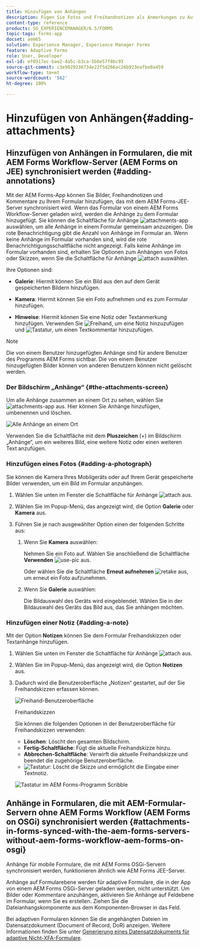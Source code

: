 ```yaml
---
title: Hinzufügen von Anhängen
description: Fügen Sie Fotos und Freihandnotizen als Anmerkungen zu Aufgaben in der AEM Forms-App hinzu.
content-type: reference
products: SG_EXPERIENCEMANAGER/6.5/FORMS
topic-tags: forms-app
docset: aem65
solution: Experience Manager, Experience Manager Forms
feature: Adaptive Forms
role: User, Developer
exl-id: ef0917ec-bae2-4a5c-b3ca-5b6e57f8bc93
source-git-commit: c3e9029236734e22f5d266ac26b923eafbe0a459
workflow-type: tm+mt
source-wordcount: '562'
ht-degree: 100%

---
```


# Hinzufügen von Anhängen{#adding-attachments}

## Hinzufügen von Anhängen in Formularen, die mit AEM Forms Workflow-Server (AEM Forms on JEE) synchronisiert werden {#adding-annotations}

Mit der AEM Forms-App können Sie Bilder, Freihandnotizen und Kommentare zu Ihrem Formular hinzufügen, das mit dem AEM Forms-JEE-Server synchronisiert wird. Wenn das Formular von einem AEM Forms Workflow-Server geladen wird, werden die Anhänge zu dem Formular hinzugefügt. Sie können die Schaltfläche für Anhänge ![attachments-app](assets/attachments-app.png) auswählen, um alle Anhänge in einem Formular gemeinsam anzuzeigen. Die rote Benachrichtigung gibt die Anzahl von Anhänge im Formular an. Wenn keine Anhänge im Formular vorhanden sind, wird die rote Benachrichtigungsschaltfläche nicht angezeigt. Falls keine Anhänge im Formular vorhanden sind, erhalten Sie Optionen zum Anhängen von Fotos oder Skizzen, wenn Sie die Schaltfläche für Anhänge ![attach](assets/attch.png) auswählen.

Ihre Optionen sind:

* **Galerie**: Hiermit können Sie ein Bild aus den auf dem Gerät gespeicherten Bildern hinzufügen.

* **Kamera**: Hiermit können Sie ein Foto aufnehmen und es zum Formular hinzufügen. 

* **Hinweise**: Hiermit können Sie eine Notiz oder Textanmerkung hinzufügen. Verwenden Sie ![Freihand](assets/scribble.png), um eine Notiz hinzuzufügen und ![Tastatur](assets/keyboard.png), um einen Textkommentar hinzuzufügen.

>[!NOTE]
>
>Die von einem Benutzer hinzugefügten Anhänge sind für andere Benutzer des Programms AEM Forms sichtbar. Die von einem Benutzer hinzugefügten Bilder können von anderen Benutzern können nicht gelöscht werden.
>

### Der Bildschirm „Anhänge“ {#the-attachments-screen}

Um alle Anhänge zusammen an einem Ort zu sehen, wählen Sie ![attachments-app](assets/attachments-app.png) aus. Hier können Sie Anhänge hinzufügen, umbenennen und löschen.

![Alle Anhänge an einem Ort](assets/attachments-screen.png)

Verwenden Sie die Schaltfläche mit dem **Pluszeichen** (+) im Bildschirm „Anhänge“, um ein weiteres Bild, eine weitere Notiz oder einen weiteren Text anzufügen.

### Hinzufügen eines Fotos {#adding-a-photograph}

Sie können die Kamera Ihres Mobilgeräts oder auf Ihrem Gerät gespeicherte Bilder verwenden, um ein Bild im Formular anzuhängen.

1. Wählen Sie unten im Fenster die Schaltfläche für Anhänge ![attach](assets/attch.png) aus.
1. Wählen Sie im Popup-Menü, das angezeigt wird, die Option **Galerie** oder **Kamera** aus.
1. Führen Sie je nach ausgewählter Option einen der folgenden Schritte aus:

   1. Wenn Sie **Kamera** auswählen:

      Nehmen Sie ein Foto auf. Wählen Sie anschließend die Schaltfläche **Verwenden** ![use-pic](assets/use-pic.png) aus.

      Oder wählen Sie die Schaltfläche **Erneut aufnehmen** ![retake](assets/retake.png) aus, um erneut ein Foto aufzunehmen.

   1. Wenn Sie **Galerie** auswählen:

      Die Bildauswahl des Geräts wird eingeblendet. Wählen Sie in der Bildauswahl des Geräts das Bild aus, das Sie anhängen möchten.

### Hinzufügen einer Notiz {#adding-a-note}

Mit der Option **Notizen** können Sie dem Formular Freihandskizzen oder Textanhänge hinzufügen.

1. Wählen Sie unten im Fenster die Schaltfläche für Anhänge ![attach](assets/attch.png) aus.
1. Wählen Sie im Popup-Menü, das angezeigt wird, die Option **Notizen** aus.
1. Dadurch wird die Benutzeroberfläche „Notizen“ gestartet, auf der Sie Freihandskizzen erfassen können.

   ![Freihand-Benutzeroberfläche](assets/scribble-ui.png)

   Freihandskizzen

   Sie können die folgenden Optionen in der Benutzeroberfläche für Freihandskizzen verwenden:

   * **Löschen**: Löscht den gesamten Bildschirm.
   * **Fertig-Schaltfläche**: Fügt die aktuelle Freihandskizze hinzu.
   * **Abbrechen-Schaltfläche**: Verwirft die aktuelle Freihandskizze und beendet die zugehörige Benutzeroberfläche.
   * ![Tastatur](assets/keyboard.png): Löscht die Skizze und ermöglicht die Eingabe einer Textnotiz.

   ![Tastatur im AEM Forms-Programm Scribble](assets/keyboard-inapp.png)

## Anhänge in Formularen, die mit AEM-Formular-Servern ohne AEM Forms Workflow (AEM Forms on OSGi) synchronisiert werden {#attachments-in-forms-synced-with-the-aem-forms-servers-without-aem-forms-workflow-aem-forms-on-osgi}

Anhänge für mobile Formulare, die mit AEM Forms OSGi-Servern synchronisiert werden, funktionieren ähnlich wie AEM Forms JEE-Server.

Anhänge auf Formularebene werden für adaptive Formulare, die in der App von einem AEM Forms OSGi-Server geladen werden, nicht unterstützt. Um Bilder oder Kommentare anzuhängen, aktivieren Sie Anhänge auf Feldebene im Formular, wenn Sie es erstellen. Ziehen Sie die Dateianhangskomponente aus dem Komponenten-Browser in das Feld.

Bei adaptiven Formularen können Sie die angehängten Dateien im Datensatzdokument (Document of Record, DoR) anzeigen. Weitere Informationen finden Sie unter [Generierung eines Datensatzdokuments für adaptive Nicht-XFA-Formulare](../../forms/using/generate-document-of-record-for-non-xfa-based-adaptive-forms.md).
